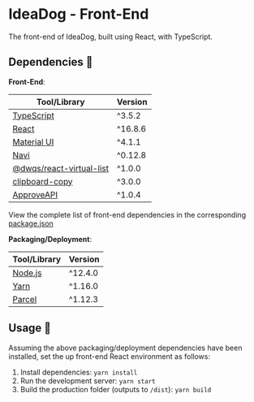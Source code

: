 # IdeaDog - Front-End

The front-end of IdeaDog, built using React, with TypeScript.

## Dependencies :couple:

**Front-End**:

| Tool/Library             | Version |
| ------------------------ | ------- |
| [TypeScript](https://www.typescriptlang.org/) | ^3.5.2  |
| [React](https://reactjs.org/) | ^16.8.6 |
| [Material UI](https://material-ui.com/) | ^4.1.1  |
| [Navi](https://frontarm.com/navi/en/) | ^0.12.8 |
| [@dwqs/react-virtual-list](https://www.npmjs.com/package/@dwqs/react-virtual-list) | ^1.0.0  |
| [clipboard-copy](https://www.npmjs.com/package/clipboard-copy) | ^3.0.0  |
| [ApproveAPI](https://approveapi.com/) | ^1.0.4 |

View the complete list of front-end dependencies in the corresponding [package.json](./frontend/package.json)

**Packaging/Deployment**:

| Tool/Library     | Version    |
| ---------------- | ---------- |
| [Node.js](https://nodejs.org/en/) | ^12.4.0 |
| [Yarn](https://yarnpkg.com/en/) | ^1.16.0 |
| [Parcel](https://parceljs.org/) | ^1.12.3 |

## Usage :running:

Assuming the above packaging/deployment dependencies have been installed, set the up front-end React environment as follows:

1. Install dependencies: `yarn install`
2. Run the development server: `yarn start`
3. Build the production folder (outputs to `/dist`): `yarn build`